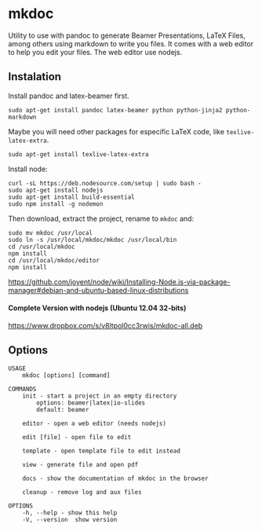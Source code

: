 mkdoc
=====

Utility to use with pandoc to generate Beamer Presentations, LaTeX Files, among others
using markdown to write you files. It comes with a web editor to help you edit your files.
The web editor use nodejs.

Instalation
-----------

Install pandoc and latex-beamer first.

    sudo apt-get install pandoc latex-beamer python python-jinja2 python-markdown

Maybe you will need other packages for especific LaTeX code, like `texlive-latex-extra`.

    sudo apt-get install texlive-latex-extra

Install node:

    curl -sL https://deb.nodesource.com/setup | sudo bash -
    sudo apt-get install nodejs
    sudo apt-get install build-essential
    sudo npm install -g nodemon

Then download, extract the project, rename to `mkdoc` and:

    sudo mv mkdoc /usr/local
	sudo ln -s /usr/local/mkdoc/mkdoc /usr/local/bin
    cd /usr/local/mkdoc
    npm install
    cd /usr/local/mkdoc/editor
    npm install

<https://github.com/joyent/node/wiki/Installing-Node.js-via-package-manager#debian-and-ubuntu-based-linux-distributions>

#### Complete Version with nodejs (Ubuntu 12.04 32-bits)

<https://www.dropbox.com/s/v8ltpol0cc3rwis/mkdoc-all.deb>

Options
-------

    USAGE
        mkdoc [options] [command]

    COMMANDS
        init - start a project in an empty directory
            options: beamer|latex|io-slides
            default: beamer

        editor - open a web editor (needs nodejs)

        edit [file] - open file to edit

        template - open template file to edit instead

        view - generate file and open pdf

        docs - show the documentation of mkdoc in the browser

        cleanup - remove log and aux files

    OPTIONS
        -h, --help - show this help
        -V, --version  show version
